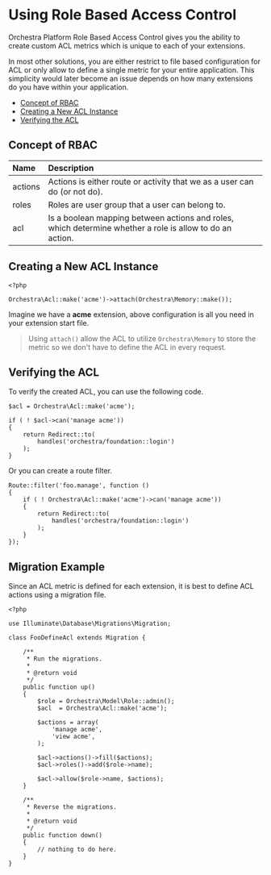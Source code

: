 Using Role Based Access Control
==============

Orchestra Platform Role Based Access Control gives you the ability to create custom ACL metrics which is unique to each of your extensions. 

In most other solutions, you are either restrict to file based configuration for ACL or only allow to define a single metric for your entire application. This simplicity would later become an issue depends on how many extensions do you have within your application.

* [Concept of RBAC](#concept-of-rbac)
* [Creating a New ACL Instance](#creating-a-new-acl-instance)
* [Verifying the ACL](#verifying-the-acl)

## Concept of RBAC

Name     | Description
:--------|:-----------------------
actions  | Actions is either route or activity that we as a user can do (or not do).
roles    | Roles are user group that a user can belong to.
acl      | Is a boolean mapping between actions and roles, which determine whether a role is allow to do an action.

## Creating a New ACL Instance

	<?php
	
    Orchestra\Acl::make('acme')->attach(Orchestra\Memory::make());

Imagine we have a **acme** extension, above configuration is all you need in your extension start file.

> Using `attach()` allow the ACL to utilize `Orchestra\Memory` to store the metric so we don't have to define the ACL in every request.

## Verifying the ACL

To verify the created ACL, you can use the following code.

	$acl = Orchestra\Acl::make('acme');
	
	if ( ! $acl->can('manage acme')) 
	{
		return Redirect::to(
			handles('orchestra/foundation::login')
		);
	}
	
Or you can create a route filter.

	Route::filter('foo.manage', function ()
	{
		if ( ! Orchestra\Acl::make('acme')->can('manage acme'))
		{
			return Redirect::to(
				handles('orchestra/foundation::login')
			);
		}
	});

## Migration Example

Since an ACL metric is defined for each extension, it is best to define ACL actions using a migration file.

	<?php
	
	use Illuminate\Database\Migrations\Migration;

	class FooDefineAcl extends Migration {
		
		/**
	 	 * Run the migrations.
	     *
	 	 * @return void
	 	 */
		public function up()
		{
			$role = Orchestra\Model\Role::admin();
			$acl  = Orchestra\Acl::make('acme');
			
			$actions = array(
				'manage acme',
				'view acme',
			);

			$acl->actions()->fill($actions);
			$acl->roles()->add($role->name);
			
			$acl->allow($role->name, $actions);
		}
		
		/**
	 	 * Reverse the migrations.
	     *
	 	 * @return void
	 	 */
		public function down()
		{
			// nothing to do here.
		}
	}
